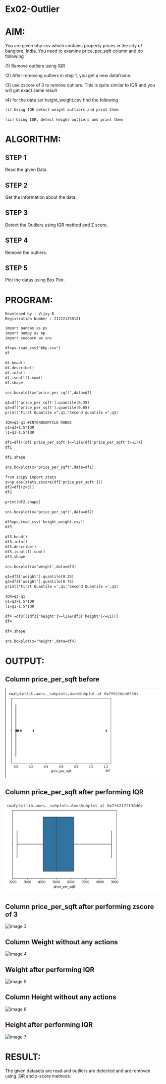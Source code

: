 # Ex02-Outlier
# AIM:
You are given bhp.csv which contains property prices in the city of banglore, India. You need to examine price_per_sqft column and do following

(1) Remove outliers using IQR 

(2) After removing outliers in step 1, you get a new dataframe.

(3) use zscore of 3 to remove outliers. This is quite similar to IQR and you will get exact same result

(4) for the data set height_weight.csv find the following

    (i) Using IQR detect weight outliers and print them

    (ii) Using IQR, detect height outliers and print them
# ALGORITHM:
## STEP 1
Read the given Data.
## STEP 2
Get the information about the data.
## STEP 3
Detect the Outliers using IQR method and Z score.
## STEP 4
Remove the outliers.
## STEP 5
Plot the datas using Box Plot.
# PROGRAM:
~~~
Developed by : Vijay R
Registration Number : 212221230121
~~~
~~~
import pandas as ps
import numpy as np
import seaborn as sns

df=ps.read_csv("bhp.csv")
df

df.head()
df.describe()
df.info()
df.isnull().sum()
df.shape

sns.boxplot(x="price_per_sqft",data=df)

q1=df['price_per_sqft'].quantile(0.35)
q3=df['price_per_sqft'].quantile(0.65)
print("First Quantile =",q1,"Second quantile =",q3)

IQR=q3-q1 #INTERQUARTILE RANGE
u1=q3+1.5*IQR
l1=q1-1.5*IQR

df1=df[((df['price_per_sqft']<=l1)&(df['price_per_sqft']>u1))]
df1

df1.shape

sns.boxplot(x='price_per_sqft',data=df1)

from scipy import stats
z=np.abs(stats.zscore(df['price_per_sqft']))
df2=df[(z<3)]
df2

print(df2.shape)

sns.boxplot(x='price_per_sqft',data=df2)

df3=ps.read_csv('height_weight.csv')
df3

df3.head()
df3.info()
df3.describe()
df3.isnull().sum()
df3.shape

sns.boxplot(x='weight',data=df3)

q1=df3['weight'].quantile(0.25)
q3=df3['weight'].quantile(0.75)
print('First Quantile =',q1,'Second Quantile =',q3)

IQR=q3-q1
u1=q3+1.5*IQR
l1=q1-1.5*IQR

df4 =df3[((df3['height']>=l1)&(df3['height']<=u1))]
df4

df4.shape

sns.boxplot(x='height',data=df4)
~~~
# OUTPUT:
## Column price_per_sqft before
![image 1](https://github.com/vijay21500269/Ex02-Outlier/blob/main/img%2001.png)
## Column price_per_sqft after performing IQR
![image 2](https://github.com/vijay21500269/Ex02-Outlier/blob/main/img%2002.png)
## Column price_per_sqft after performing zscore of 3
![image 3]()
## Column Weight without any actions
![image 4]()
## Weight after performing IQR
![image 5]()
## Column Height without any actions
![image 6]()
## Height after performing IQR
![image 7]()
# RESULT:
The given datasets are read and outliers are detected and are removed using IQR and z-score methods.


